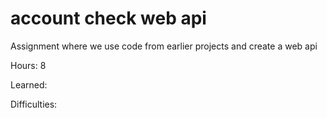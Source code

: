 ﻿# account check web api
Assignment where we use code from earlier projects and create a web api

Hours: 8

Learned:

Difficulties:

